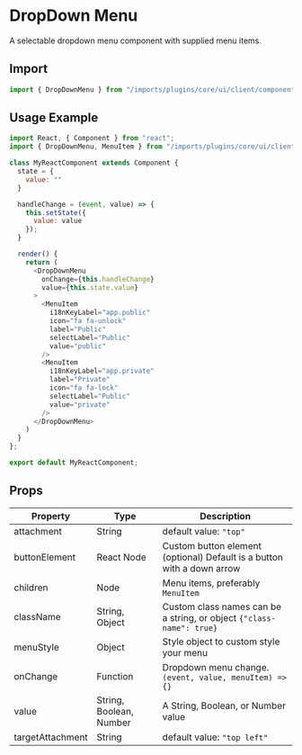 # DropDown Menu

A selectable dropdown menu component with supplied menu items.

## Import

```javascript
import { DropDownMenu } from "/imports/plugins/core/ui/client/components";
```

## Usage Example

```javascript
import React, { Component } from "react";
import { DropDownMenu, MenuItem } from "/imports/plugins/core/ui/client/components";

class MyReactComponent extends Component {
  state = {
    value: ""
  }

  handleChange = (event, value) => {
    this.setState({
      value: value
    });
  }

  render() {
    return (
      <DropDownMenu
        onChange={this.handleChange}
        value={this.state.value}
      >
        <MenuItem
          i18nKeyLabel="app.public"
          icon="fa fa-unlock"
          label="Public"
          selectLabel="Public"
          value="public"
        />
        <MenuItem
          i18nKeyLabel="app.private"
          label="Private"
          icon="fa fa-lock"
          selectLabel="Public"
          value="private"
        />
      </DropDownMenu>
    )
  }
};

export default MyReactComponent;
```

## Props

Property        | Type                    | Description
--------------- | ----------------------- | ----------------------------------------------------------------------
attachment      | String                  | default value: `"top"`
buttonElement   | React Node              | Custom button element (optional) Default is a button with a down arrow
children        | Node                    | Menu items, preferably `MenuItem`
className       | String, Object          | Custom class names can be a string, or object `{"class-name": true}`
menuStyle       | Object                  | Style object to custom style your menu
onChange        | Function                | Dropdown menu change. `(event, value, menuItem) => {}`
value           | String, Boolean, Number | A String, Boolean, or Number value
targetAttachment| String                  | default value: `"top left"`
